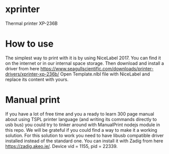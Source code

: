 # xprinter
Thermal printer XP-236B

# How to use
The simplest way to print with it is by using NiceLabel 2017. You can find it on the internet or in our internal space storage.
Then download and install a driver from here
https://www.seagullscientific.com/downloads/printer-drivers/xprinter-xp-236b/
Open Template.nlbl file with NiceLabel and replace its content with yours.  

# Manual print
If you have a lot of free time and you a ready to learn 300 page manual about using TSPL printer language (and writing its commands directly to usb bus) you could try to tinker around with ManualPrint nodejs module in this repo. We will be grateful if you could find a way to make it a working solution.
For this solution to work you need to have libusb compatible driver installed instead of the standard one. You can install it with Zadig from here 
https://zadig.akeo.ie/. Device vid = 1155, pid = 22339.